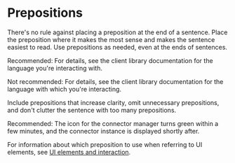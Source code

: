 # Prepositions  

There's no rule against placing a preposition at the end of a sentence.
Place the preposition where it makes the most sense and makes the sentence easiest
to read. Use prepositions as needed, even at the ends of sentences.

Recommended: For details, see the client
library documentation for the language you're interacting with.

Not recommended: For details, see the
client library documentation for the language with which you're interacting.

Include prepositions that increase clarity, omit unnecessary prepositions,
and don't clutter the sentence with too many prepositions.

Recommended: The icon for the connector
manager turns green within a few minutes, and the connector instance is
displayed shortly after.

For information about which preposition to use when referring to UI elements, see
[UI elements and interaction](/style/ui-elements#prepositions).

